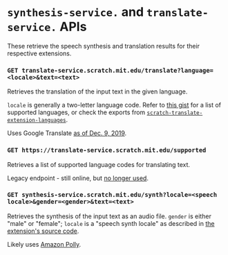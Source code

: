 # `synthesis-service.` and `translate-service.` APIs

These retrieve the speech synthesis and translation results for their respective extensions.

### `GET translate-service.scratch.mit.edu/translate?language=<locale>&text=<text>`

Retrieves the translation of the input text in the given language.

`locale` is generally a two-letter language code. Refer to [this gist](https://gist.github.com/towerofnix/d4369e64604c5a0d7dca94954a83ab35) for a list of supported languages, or check the exports from [`scratch-translate-extension-languages`](https://www.npmjs.com/package/scratch-translate-extension-languages).

Uses Google Translate [as of Dec. 9, 2019](https://scratch.mit.edu/discuss/post/3778811).

### `GET https://translate-service.scratch.mit.edu/supported`

Retrieves a list of supported language codes for translating text.

Legacy endpoint - still online, but [no longer used](https://github.com/scratchfoundation/scratch-vm/pull/1159).

### `GET synthesis-service.scratch.mit.edu/synth?locale=<speech locale>&gender=<gender>&text=<text>`

Retrieves the synthesis of the input text as an audio file. `gender` is either "male" or "female"; `locale` is a "speech synth locale" as described in [the extension's source code](https://github.com/scratchfoundation/scratch-vm/blob/489111f4d74909c2adac40ade1618f966ba30c34/src/extensions/scratch3_text2speech/index.js#L194-L341).

Likely uses [Amazon Polly](https://aws.amazon.com/polly/).
